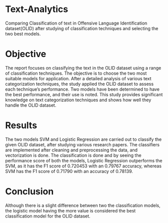 # Text-Analytics
Comparing Classification of text in Offensive Language Identification dataset(OLID) after studying of classification techniques and selecting the two best models.

# Objective

The report focuses on classifying the text in the OLID dataset using a range of classification techniques. The objective is to choose the two most suitable models for application. After a detailed analysis of various text categorization techniques, the study applied the OLID dataset to assess each technique’s performance. Two models have been determined to have the best performance, and their use is noted. This study provides significant knowledge on text categorization techniques and shows how well they handle the OLID dataset.

# Results 

The two models SVM and Logistic Regression are carried out to classify the given OLID dataset, after studying various research papers. The classifiers are implemented after cleaning and preprocessing the data, and vectorization is done. The classification is done and by seeing the performance score of both the models, Logistic Regression outperforms the SVM, as it has the F1 score of 0.720453 with an 0.79767 accuracy, whereas SVM has the F1 score of 0.71790 with an accuracy of 0.78139. 

# Conclusion

Although there is a slight difference between two the classification models, the logistic model having the more value is considered the best classification model for the OLID dataset.

